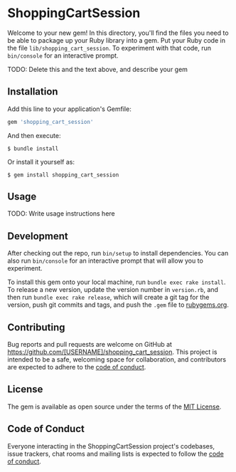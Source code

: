 # ShoppingCartSession

Welcome to your new gem! In this directory, you'll find the files you need to be able to package up your Ruby library into a gem. Put your Ruby code in the file `lib/shopping_cart_session`. To experiment with that code, run `bin/console` for an interactive prompt.

TODO: Delete this and the text above, and describe your gem

## Installation

Add this line to your application's Gemfile:

```ruby
gem 'shopping_cart_session'
```

And then execute:

    $ bundle install

Or install it yourself as:

    $ gem install shopping_cart_session

## Usage

TODO: Write usage instructions here

## Development

After checking out the repo, run `bin/setup` to install dependencies. You can also run `bin/console` for an interactive prompt that will allow you to experiment.

To install this gem onto your local machine, run `bundle exec rake install`. To release a new version, update the version number in `version.rb`, and then run `bundle exec rake release`, which will create a git tag for the version, push git commits and tags, and push the `.gem` file to [rubygems.org](https://rubygems.org).

## Contributing

Bug reports and pull requests are welcome on GitHub at https://github.com/[USERNAME]/shopping_cart_session. This project is intended to be a safe, welcoming space for collaboration, and contributors are expected to adhere to the [code of conduct](https://github.com/[USERNAME]/shopping_cart_session/blob/master/CODE_OF_CONDUCT.md).


## License

The gem is available as open source under the terms of the [MIT License](https://opensource.org/licenses/MIT).

## Code of Conduct

Everyone interacting in the ShoppingCartSession project's codebases, issue trackers, chat rooms and mailing lists is expected to follow the [code of conduct](https://github.com/[USERNAME]/shopping_cart_session/blob/master/CODE_OF_CONDUCT.md).
